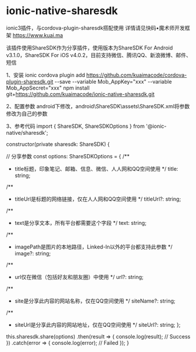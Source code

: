 # ionic-native-sharesdk
ionic3插件，与cordova-plugin-sharesdk搭配使用  详情请见快码•魔术师开发框架 https://www.kuai.ma


 该插件使用ShareSDK作为分享插件，使用版本为ShareSDK For Android v3.1.0，ShareSDK For iOS v4.0.2，目前支持微信、腾讯QQ、新浪微博、邮件、短信 


 1、安装
 ionic cordova plugin add https://github.com/kuaimacode/cordova-plugin-sharesdk.git --save --variable Mob_AppKey="xxx" --variable Mob_AppSecret="xxx"
 npm install git+https://github.com/kuaimacode/ionic-native-sharesdk.git


 2、配置参数
  android下修改，android\ShareSDK\assets\ShareSDK.xml将参数修改为自己的参数

 3、参考代码
 import { ShareSDK, ShareSDKOptions } from '@ionic-native/sharesdk';

 constructor(private sharesdk: ShareSDK) {


 // 分享参数
 const options: ShareSDKOptions = {
  /**
   * title标题，印象笔记、邮箱、信息、微信、人人网和QQ空间使用
   */
  title: string;

  /**
   * titleUrl是标题的网络链接，仅在人人网和QQ空间使用
   */
  titleUrl?: string;

  /**
   * text是分享文本，所有平台都需要这个字段
   */
  text: string;

  /**
   * imagePath是图片的本地路径，Linked-In以外的平台都支持此参数
   */
  image?: string;

  /**
   * url仅在微信（包括好友和朋友圈）中使用
   */
  url?: string;

  /**
   * site是分享此内容的网站名称，仅在QQ空间使用
   */
  siteName?: string;

  /**
   * siteUrl是分享此内容的网站地址，仅在QQ空间使用
   */
  siteUrl?: string;
     };

 this.sharesdk.share(options)
    .then(result => {
       console.log(result); // Success
    })
    .catch(error => {
       console.log(error); // Failed
    });
 }
